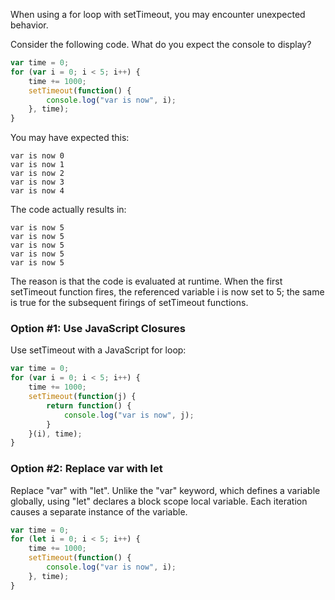 When using a for loop with setTimeout, you may encounter unexpected behavior.

Consider the following code. What do you expect the console to display?
```javascript
var time = 0;
for (var i = 0; i < 5; i++) {
    time += 1000;
    setTimeout(function() {
        console.log("var is now", i);
    }, time);
}
```
You may have expected this:
```
var is now 0
var is now 1
var is now 2
var is now 3
var is now 4
```
The code actually results in:
```
var is now 5
var is now 5
var is now 5
var is now 5
var is now 5
```
The reason is that the code is evaluated at runtime. When the first setTimeout function fires, the referenced variable i is now set to 5; the same is true for the subsequent firings of setTimeout functions.

### Option #1: Use JavaScript Closures

Use setTimeout with a JavaScript for loop:
```javascript
var time = 0;
for (var i = 0; i < 5; i++) {
    time += 1000;
    setTimeout(function(j) {
        return function() {
            console.log("var is now", j);
        }
    }(i), time);
}
```
### Option #2: Replace var with let

Replace "var" with "let". Unlike the "var" keyword, which defines a variable globally, using "let" declares a block scope local variable. Each iteration causes a separate instance of the variable.
```javascript
var time = 0;
for (let i = 0; i < 5; i++) {
    time += 1000;
    setTimeout(function() {
        console.log("var is now", i);
    }, time);
}
```